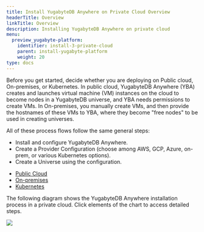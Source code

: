 ```yaml
---
title: Install YugabyteDB Anywhere on Private Cloud Overview
headerTitle: Overview
linkTitle: Overview
description: Installing YugabyteDB Anywhere on private cloud
menu:
  preview_yugabyte-platform:
    identifier: install-3-private-cloud
    parent: install-yugabyte-platform
    weight: 20
type: docs
---
```


Before you get started, decide whether you are deploying on Public cloud, On-premises, or Kubernetes. In public cloud, YugabyteDB Anywhere (YBA) creates and launches virtual machine (VM) instances on the cloud to become nodes in a YugabyteDB universe, and YBA needs permissions to create VMs. In On-premises, you manually create VMs, and then provide the hostnames of these VMs to YBA, where they become "free nodes" to be used in creating universes.

All of these process flows follow the same general steps:

- Install and configure YugabyteDB Anywhere.
- Create a Provider Configuration (choose among AWS, GCP, Azure, on-prem, or various Kubernetes options).
- Create a Universe using the configuration.

<ul class="nav nav-tabs-alt nav-tabs-yb">
  <li >
    <a href="../public-cloud/" class="nav-link">
      <i class="fa-solid fa-cloud"></i>
      Public Cloud
    </a>
  </li>

  <li >
    <a href="../private-cloud/" class="nav-link active">
      <i class="fa-solid fa-building"></i>
      On-premises
    </a>
  </li>

  <li>
    <a href="../kubernetes/" class="nav-link">
      <i class="fa-regular fa-dharmachakra" aria-hidden="true"></i>
      Kubernetes
    </a>
  </li>

</ul>

The following diagram shows the YugabyteDB Anywhere installation process in a private cloud. Click elements of the chart to access detailed steps.

<div class="image-with-map">
<img src="/images/ee/flowchart/yb-install-private-cloud.png" usemap="#image-map">

<map name="image-map">
    <area alt="Pre reqs" title="Pre reqs" href="../../prerequisites/installer/" coords="323,255,572,412" shape="rect" style="top: 14%;height: 8.6%;left: 36%;width: 28%;">
    <area alt="Online installation" title="Online installation" href="../../install-software/installer/" coords="239,707,396,770" shape="rect" style="top: 40.7%;height: 3.5%;left: 25%;width: 20%;">
    <area alt="Airgapped installation" title="Airgapped installation" href="../../install-software/installer/" coords="512,709,663,767" shape="rect" style="top: 40.7%;height: 3.5%;left: 55%;width: 20%;">
    <area alt="Online installation - pre reqs" title="Online installation - pre reqs" href="../../install-software/installer/" coords="" shape="rect" style="top: 47%;height: 6%;left: 23%;width: 24%;">
    <area alt="Airgapped installation - pre reqs" title="Airgapped installation - pre reqs" href="../../install-software/installer/" coords="482,808,688,841" shape="rect" style="top: 47%;height: 10%;left: 53%;width: 24%;">
    <area alt="Prepare on premises nodes" title="Prepare on premises nodes" href="../../prepare-on-prem-nodes/" coords="307,1200,597,1250" shape="rect" style="top: 70.4%;height: 3.6%;left: 33%;width: 34%;">
</map>
</div>
